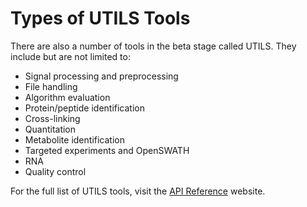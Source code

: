 Types of UTILS Tools
====================

There are also a number of tools in the beta stage called UTILS. They include but are not limited to:

- Signal processing and preprocessing
- File handling
- Algorithm evaluation
- Protein/peptide identification
- Cross-linking
- Quantitation
- Metabolite identification
- Targeted experiments and OpenSWATH
- RNA
- Quality control

For the full list of UTILS tools, visit the [API Reference](https://abibuilder.informatik.uni-tuebingen.de/archive/openms/Documentation/nightly/html/UTILS_documentation.html) website.
